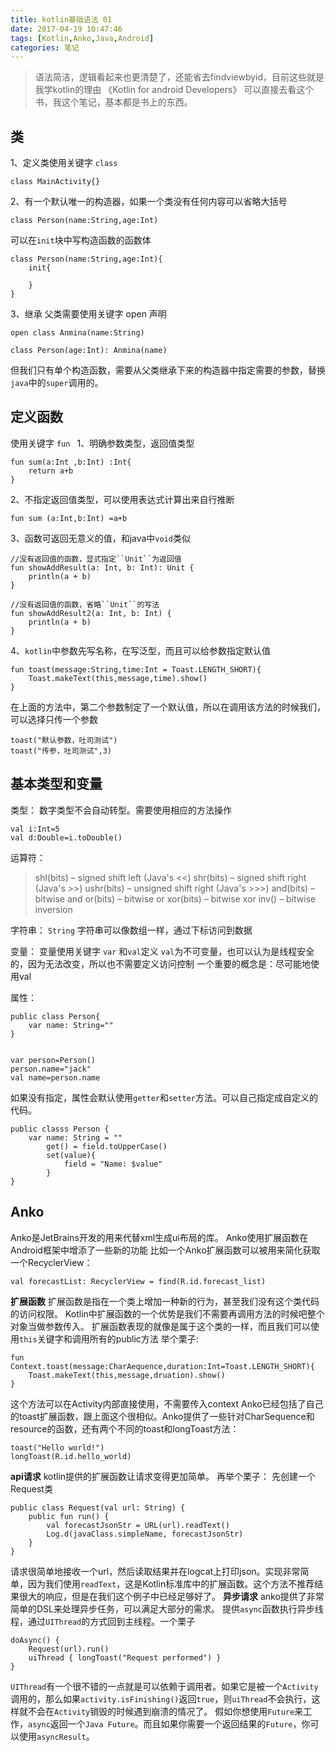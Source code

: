 ```yaml
---
title: kotlin基础语法 01
date: 2017-04-19 10:47:46
tags: [Kotlin,Anko,Java,Android]
categories: 笔记
---
```


> 语法简洁，逻辑看起来也更清楚了，还能省去findviewbyid，目前这些就是我学kotlin的理由
《Kotlin for android Developers》 可以直接去看这个书，我这个笔记，基本都是书上的东西。

## 类
1、定义类使用关键字 ``class ``
```
class MainActivity{}
```
2、有一个默认唯一的构造器，如果一个类没有任何内容可以省略大括号
```
class Person(name:String,age:Int)
```
可以在``init``块中写构造函数的函数体
```
class Person(name:String,age:Int){
    init{

    }
}
```
3、继承
父类需要使用关键字 open 声明
```
open class Anmina(name:String)

class Person(age:Int): Anmina(name)
```
但我们只有单个构造函数，需要从父类继承下来的构造器中指定需要的参数，替换``java``中的``super``调用的。
## 定义函数
使用关键字 ``fun ``
1、明确参数类型，返回值类型
```
fun sum(a:Int ,b:Int) :Int{
    return a+b
}
```
2、不指定返回值类型，可以使用表达式计算出来自行推断
```
fun sum (a:Int,b:Int) =a+b
```
3、函数可返回无意义的值，和java中``void``类似
```
//没有返回值的函数，显式指定``Unit``为返回值  
fun showAddResult(a: Int, b: Int): Unit {  
    println(a + b)  
}  
  
//没有返回值的函数，省略``Unit``的写法  
fun showAddResult2(a: Int, b: Int) {  
    println(a + b)  
}  
```
4、``kotlin``中参数先写名称，在写泛型，而且可以给参数指定默认值
```
fun toast(message:String,time:Int = Toast.LENGTH_SHORT){
    Toast.makeText(this,message,time).show()
}
```
在上面的方法中，第二个参数制定了一个默认值，所以在调用该方法的时候我们，可以选择只传一个参数
```
toast("默认参数，吐司测试")
toast("传参，吐司测试",3)
```
## 基本类型和变量
类型：
数字类型不会自动转型。需要使用相应的方法操作
```
val i:Int=5
val d:Double=i.toDouble()
```

运算符：
> shl(bits) – signed shift left (Java's <<)
shr(bits) – signed shift right (Java's >>)
ushr(bits) – unsigned shift right (Java's >>>)
and(bits) – bitwise and
or(bits) – bitwise or
xor(bits) – bitwise xor
inv() – bitwise inversion

字符串：
``String`` 字符串可以像数组一样，通过下标访问到数据

变量：
变量使用关键字 ``var`` 和`` val ``定义
``val``为不可变量，也可以认为是线程安全的，因为无法改变，所以也不需要定义访问控制
一个重要的概念是：尽可能地使用val 

属性：
```
public class Person{
    var name: String=""
}


var person=Person()
person.name="jack"
val name=person.name
```
如果没有指定，属性会默认使用``getter``和``setter``方法。可以自己指定成自定义的代码。
```
public classs Person {
    var name: String = ""
        get() = field.toUpperCase()
        set(value){
            field = "Name: $value"
        }
}
```
## Anko
Anko是JetBrains开发的用来代替xml生成ui布局的库。
Anko使用扩展函数在Android框架中增添了一些新的功能
比如一个Anko扩展函数可以被用来简化获取一个RecyclerView：
```
val forecastList: RecyclerView = find(R.id.forecast_list)
```

**扩展函数**
扩展函数是指在一个类上增加一种新的行为，甚至我们没有这个类代码的访问权限。
Kotlin中扩展函数的一个优势是我们不需要再调用方法的时候吧整个对象当做参数传入。
扩展函数表现的就像是属于这个类的一样，而且我们可以使用``this``关键字和调用所有的public方法
举个栗子:
```
fun Context.toast(message:CharAequence,duration:Int=Toast.LENGTH_SHORT){
    Toast.makeText(this,message,druation).show()
}
```
这个方法可以在Activity内部直接使用，不需要传入context
Anko已经包括了自己的toast扩展函数，跟上面这个很相似。Anko提供了一些针对CharSequence和resource的函数，还有两个不同的toast和longToast方法：
```
toast("Hello world!")
longToast(R.id.hello_world)
```
**api请求**
kotlin提供的扩展函数让请求变得更加简单。
再举个栗子：
先创建一个Request类
```
public class Request(val url: String) {
    public fun run() {
        val forecastJsonStr = URL(url).readText()
        Log.d(javaClass.simpleName, forecastJsonStr)
    }
}
```
请求很简单地接收一个url，然后读取结果并在logcat上打印json。实现非常简单，因为我们使用``readText``，这是Kotlin标准库中的扩展函数。这个方法不推荐结果很大的响应，但是在我们这个例子中已经足够好了。
**异步请求**
anko提供了非常简单的DSL来处理异步任务，可以满足大部分的需求。
提供``async``函数执行异步线程，通过``UIThread``的方式回到主线程。一个栗子
```
doAsync() {
    Request(url).run()
    uiThread { longToast("Request performed") }
}
```
``UIThread``有一个很不错的一点就是可以依赖于调用者。如果它是被一个``Activity``调用的，那么如果``activity.isFinishing()``返回``true``，则``uiThread``不会执行，这样就不会在``Activity``销毁的时候遇到崩溃的情况了。
假如你想使用``Future``来工作，``async``返回一个``Java Future``。而且如果你需要一个返回结果的``Future``，你可以使用``asyncResult``。
